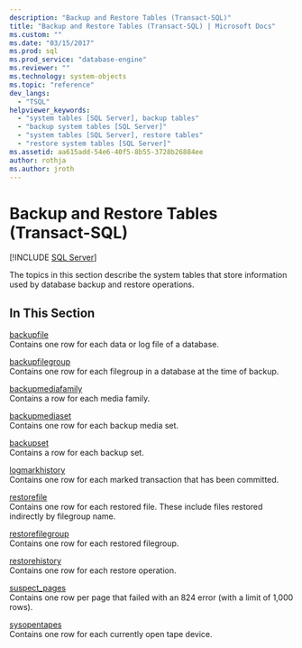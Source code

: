 ```yaml
---
description: "Backup and Restore Tables (Transact-SQL)"
title: "Backup and Restore Tables (Transact-SQL) | Microsoft Docs"
ms.custom: ""
ms.date: "03/15/2017"
ms.prod: sql
ms.prod_service: "database-engine"
ms.reviewer: ""
ms.technology: system-objects
ms.topic: "reference"
dev_langs: 
  - "TSQL"
helpviewer_keywords: 
  - "system tables [SQL Server], backup tables"
  - "backup system tables [SQL Server]"
  - "system tables [SQL Server], restore tables"
  - "restore system tables [SQL Server]"
ms.assetid: aa615add-54e6-40f5-8b55-3728b26884ee
author: rothja
ms.author: jroth
---
```

# Backup and Restore Tables (Transact-SQL)
[!INCLUDE [SQL Server](../../includes/applies-to-version/sqlserver.md)]

  The topics in this section describe the system tables that store information used by database backup and restore operations.  
  
## In This Section  
 [backupfile](../../relational-databases/system-tables/backupfile-transact-sql.md)  
 Contains one row for each data or log file of a database.  
  
 [backupfilegroup](../../relational-databases/system-tables/backupfilegroup-transact-sql.md)  
 Contains one row for each filegroup in a database at the time of backup.  
  
 [backupmediafamily](../../relational-databases/system-tables/backupmediafamily-transact-sql.md)  
 Contains a row for each media family.  
  
 [backupmediaset](../../relational-databases/system-tables/backupmediaset-transact-sql.md)  
 Contains one row for each backup media set.  
  
 [backupset](../../relational-databases/system-tables/backupset-transact-sql.md)  
 Contains a row for each backup set.  
  
 [logmarkhistory](../../relational-databases/system-tables/logmarkhistory-transact-sql.md)  
 Contains one row for each marked transaction that has been committed.  
  
 [restorefile](../../relational-databases/system-tables/restorefile-transact-sql.md)  
 Contains one row for each restored file. These include files restored indirectly by filegroup name.  
  
 [restorefilegroup](../../relational-databases/system-tables/restorefilegroup-transact-sql.md)  
 Contains one row for each restored filegroup.  
  
 [restorehistory](../../relational-databases/system-tables/restorehistory-transact-sql.md)  
 Contains one row for each restore operation.  
  
 [suspect_pages](../../relational-databases/system-tables/suspect-pages-transact-sql.md)  
 Contains one row per page that failed with an 824 error (with a limit of 1,000 rows).  
  
 [sysopentapes](../../relational-databases/system-tables/sysopentapes-transact-sql.md)  
 Contains one row for each currently open tape device.  
  
  
